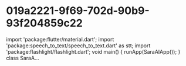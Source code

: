# 019a2221-9f69-702d-90b9-93f204859c22
import 'package:flutter/material.dart'; import 'package:speech_to_text/speech_to_text.dart' as stt; import 'package:flashlight/flashlight.dart';  void main() {   runApp(SaraAIApp()); }  class SaraA...
